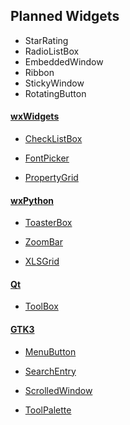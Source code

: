 ## Planned Widgets
- StarRating
- RadioListBox
- EmbeddedWindow
- Ribbon
- StickyWindow
- RotatingButton

#### [wxWidgets](http://docs.wxwidgets.org/3.1/page_screenshots.html)
- [CheckListBox](http://docs.wxwidgets.org/3.1/classwx_check_list_box.html)


- [FontPicker](http://docs.wxwidgets.org/3.1/classwx_font_picker_ctrl.html)


- [PropertyGrid](http://docs.wxwidgets.org/3.1/classwx_property_grid.html)

#### [wxPython](https://wxpython.org/Phoenix/docs/html/gallery.html)
- [ToasterBox](https://wxpython.org/Phoenix/docs/html/wx.lib.agw.toasterbox.ToasterBox.html)

- [ZoomBar](https://wxpython.org/Phoenix/docs/html/wx.lib.agw.zoombar.ZoomBar.html)

- [XLSGrid](https://wxpython.org/Phoenix/docs/html/wx.lib.agw.xlsgrid.XLSGrid.html)

#### [Qt](http://doc.qt.io/qt-5/gallery.html)
- [ToolBox](http://doc.qt.io/qt-5/qtoolbox.html)

#### [GTK3](https://developer.gnome.org/gtk3/stable/ch03.html)
- [MenuButton](https://developer.gnome.org/gtk3/stable/GtkMenuButton.html)


- [SearchEntry](https://developer.gnome.org/gtk3/stable/GtkSearchEntry.html)


- [ScrolledWindow](https://developer.gnome.org/gtk3/stable/GtkScrolledWindow.html)
- [ToolPalette](https://developer.gnome.org/gtk3/stable/GtkToolPalette.html)
